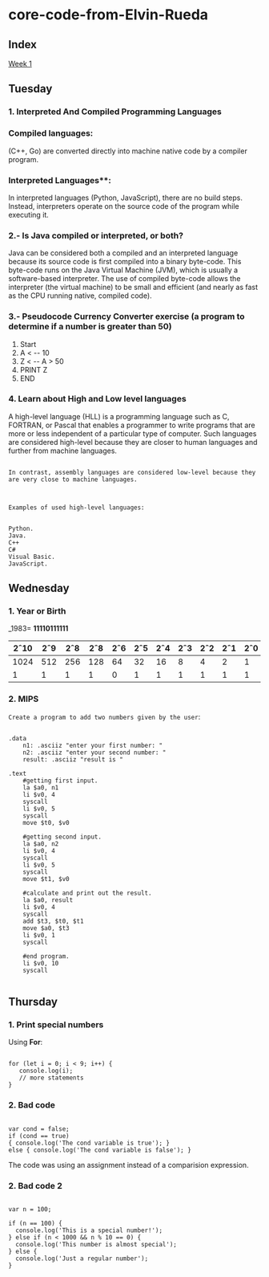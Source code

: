 
# core-code-from-Elvin-Rueda



## Index

<a href="https://github.com/jepon26/core-code-from-Elvin-Rueda/blob/main/Week%201">Week 1</a>


## Tuesday 




### 1. Interpreted And Compiled Programming Languages



### Compiled languages: 

(C++, Go) are converted directly into machine native code by a compiler program.


### Interpreted Languages**: 

In interpreted languages (Python, JavaScript), there are no build steps. Instead, interpreters operate on the source code of the program while executing it.

   
### 2.- Is Java compiled or interpreted, or both? 


Java can be considered both a compiled and an interpreted language because its source code is first compiled into a binary byte-code. This byte-code runs on the Java Virtual Machine (JVM), which is usually a software-based interpreter. The use of compiled byte-code allows the interpreter (the virtual machine) to be small and efficient (and nearly as fast as the CPU running native, compiled code). 



 ### 3.- Pseudocode Currency Converter exercise (a program to determine if a number is greater than 50)
  


   1. Start
   2. A < -- 10
   3. Z < -- A > 50
   4. PRINT Z
   5. END
   


### 4. Learn about High and Low level languages
 


A high-level language (HLL) is a programming language such as C, FORTRAN, or Pascal that enables a programmer to write programs that are more or less independent of a particular type of computer. Such languages are considered high-level because they are closer to human languages and further from machine languages.
```

In contrast, assembly languages are considered low-level because they are very close to machine languages.



Examples of used high-level languages:


Python.
Java.
C++
C#
Visual Basic.
JavaScript.
```


## Wednesday
  



 ### 1. Year or Birth
  



_1983= **11110111111**	
                
                
 
 |2ˆ10 |2ˆ9 |2ˆ8 |2ˆ8 |2ˆ6 |2ˆ5 |2ˆ4 |2ˆ3 |2ˆ2 |2ˆ1 |2ˆ0|
 |-----|----|----|----|----|----|----|----|----|----|---|
 |1024 |512 |256 |128 |64  |32  |16	 |8   |4	  |2	  |1  |
 |1	   |1	  |1	  | 1  |0	  |1	  |1	  |1	  |1	  |1	  |1  |


### 2. MIPS

`Create a program to add two numbers given by the user`:

```assembly

.data
    n1: .asciiz "enter your first number: "
    n2: .asciiz "enter your second number: "
    result: .asciiz "result is "

.text
    #getting first input.
    la $a0, n1
    li $v0, 4
    syscall
    li $v0, 5
    syscall
    move $t0, $v0

    #getting second input.
    la $a0, n2
    li $v0, 4
    syscall
    li $v0, 5
    syscall
    move $t1, $v0

    #calculate and print out the result.
    la $a0, result
    li $v0, 4
    syscall
    add $t3, $t0, $t1
    move $a0, $t3
    li $v0, 1
    syscall

    #end program.
    li $v0, 10
    syscall
    
```    
## Thursday 

### 1. Print special numbers

Using **For**: 

```assembly

for (let i = 0; i < 9; i++) {
   console.log(i);
   // more statements
}

```


### 2. Bad code



```assembly

var cond = false; 
if (cond == true) 
{ console.log('The cond variable is true'); } 
else { console.log('The cond variable is false'); } 
```
The code was using an assignment instead of a comparision expression.


### 2. Bad code 2



```assembly

var n = 100;

if (n == 100) {
  console.log('This is a special number!');
} else if (n < 1000 && n % 10 == 0) {
  console.log('This number is almost special');
} else {
  console.log('Just a regular number');
}
